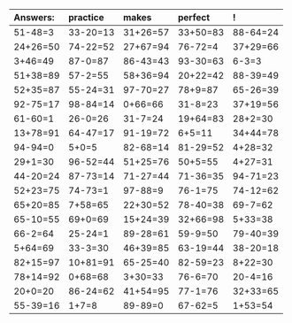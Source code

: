 | Answers: | practice | makes | perfect | ! |
| :--- | :--- | :--- | :--- | :--- |
| 51-48=3 | 33-20=13 | 31+26=57 | 33+50=83 | 88-64=24 | 
| 24+26=50 | 74-22=52 | 27+67=94 | 76-72=4 | 37+29=66 | 
| 3+46=49 | 87-0=87 | 86-43=43 | 93-30=63 | 6-3=3 | 
| 51+38=89 | 57-2=55 | 58+36=94 | 20+22=42 | 88-39=49 | 
| 52+35=87 | 55-24=31 | 97-70=27 | 78+9=87 | 65-26=39 | 
| 92-75=17 | 98-84=14 | 0+66=66 | 31-8=23 | 37+19=56 | 
| 61-60=1 | 26-0=26 | 31-7=24 | 19+64=83 | 28+2=30 | 
| 13+78=91 | 64-47=17 | 91-19=72 | 6+5=11 | 34+44=78 | 
| 94-94=0 | 5+0=5 | 82-68=14 | 81-29=52 | 4+28=32 | 
| 29+1=30 | 96-52=44 | 51+25=76 | 50+5=55 | 4+27=31 | 
| 44-20=24 | 87-73=14 | 71-27=44 | 71-36=35 | 94-71=23 | 
| 52+23=75 | 74-73=1 | 97-88=9 | 76-1=75 | 74-12=62 | 
| 65+20=85 | 7+58=65 | 22+30=52 | 78-40=38 | 69-7=62 | 
| 65-10=55 | 69+0=69 | 15+24=39 | 32+66=98 | 5+33=38 | 
| 66-2=64 | 25-24=1 | 89-28=61 | 59-9=50 | 79-40=39 | 
| 5+64=69 | 33-3=30 | 46+39=85 | 63-19=44 | 38-20=18 | 
| 82+15=97 | 10+81=91 | 65-25=40 | 82-59=23 | 8+22=30 | 
| 78+14=92 | 0+68=68 | 3+30=33 | 76-6=70 | 20-4=16 | 
| 20+0=20 | 86-24=62 | 41+54=95 | 77-1=76 | 32+33=65 | 
| 55-39=16 | 1+7=8 | 89-89=0 | 67-62=5 | 1+53=54 | 
